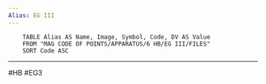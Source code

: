 ```yaml
---
Alias: EG III
---
```

```dataview
	TABLE Alias AS Name, Image, Symbol, Code, DV AS Value
	FROM "MAG CODE OF POINTS/APPARATUS/6 HB/EG III/FILES"
	SORT Code ASC
```
___
#HB #EG3
